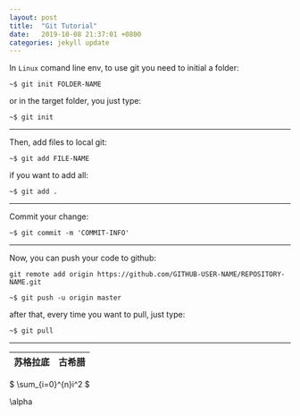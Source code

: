 ```yaml
---
layout: post
title:  "Git Tutorial"
date:   2019-10-08 21:37:01 +0800
categories: jekyll update
---
```

In `Linux` comand line env, to use git you need to initial a folder:

`~$ git init FOLDER-NAME`

or in the target folder, you just type:

`~$ git init`

---
Then, add files to local git:

`~$ git add FILE-NAME`

if you want to add all:

`~$ git add .`

---
Commit your change:

`~$ git commit -m 'COMMIT-INFO'`

---
Now, you can push your code to github:

`
git remote add origin https://github.com/GITHUB-USER-NAME/REPOSITORY-NAME.git
`

`~$ git push -u origin master`

after that, every time you want to pull, just type:

`~$ git pull`

---
| 苏格拉底 | 古希腊 |
|----------|--------|


$ \sum_{i=0}^{n}i^2 $

\alpha
